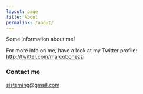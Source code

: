 ```yaml
---
layout: page
title: About
permalink: /about/
---
```


Some information about me!

For more info on me, have a look at my Twitter profile: http://twitter.com/marcobonezzi

### Contact me

[sisteming@gmail.com](mailto:sisteming@gmail.com)